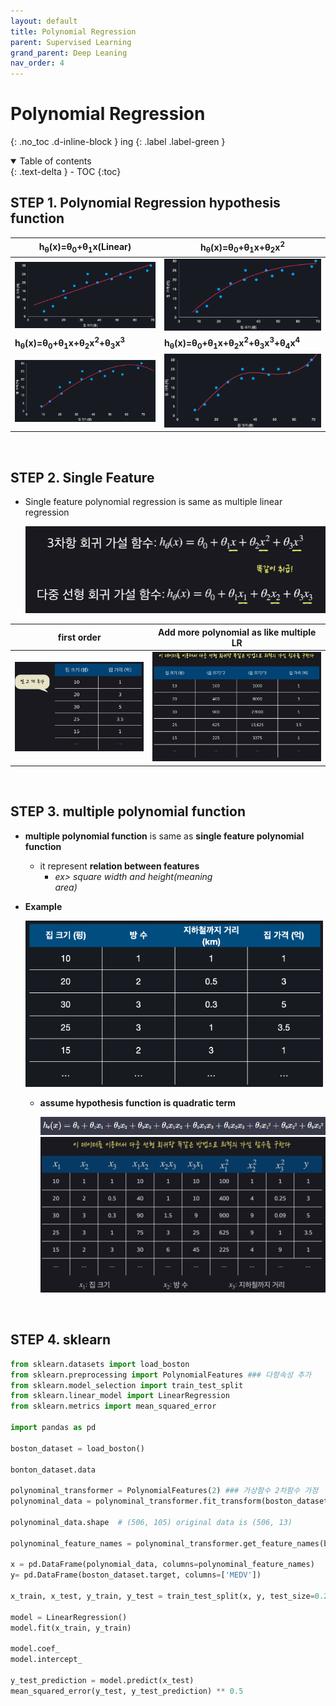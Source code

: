 ```yaml
---
layout: default
title: Polynomial Regression
parent: Supervised Learning
grand_parent: Deep Leaning
nav_order: 4
---
```


# Polynomial Regression
{: .no_toc .d-inline-block }
ing
{: .label .label-green }
<details open markdown="block">
  <summary>
    Table of contents
  </summary>
  {: .text-delta }
- TOC
{:toc}
</details>

<!------------------------------------ STEP ------------------------------------>
## STEP 1. Polynomial Regression hypothesis function

| h<sub>θ</sub>(x)=θ<sub>0</sub>+θ<sub>1</sub>x(Linear)        | h<sub>θ</sub>(x)=θ<sub>0</sub>+θ<sub>1</sub>x+θ<sub>2</sub>x<sup>2</sup> |
| ------------------------------------------------------------ | ------------------------------------------------------------ |
| <img src="./../../../images/menu6-sub2-sub4-polynomial-regression/image-20230416232310726.png" alt="image-20230416232310726" style="zoom:50%;" /> | <img src="./../../../images/menu6-sub2-sub4-polynomial-regression/image-20230416232323677.png" alt="image-20230416232323677" style="zoom:50%;" /> |
| **h<sub>θ</sub>(x)=θ<sub>0</sub>+θ<sub>1</sub>x+θ<sub>2</sub>x<sup>2</sup>+θ<sub>3</sub>x<sup>3</sup>** | **h<sub>θ</sub>(x)=θ<sub>0</sub>+θ<sub>1</sub>x+θ<sub>2</sub>x<sup>2</sup>+θ<sub>3</sub>x<sup>3</sup>+θ<sub>4</sub>x<sup>4</sup>** |
| <img src="./../../../images/menu6-sub2-sub4-polynomial-regression/image-20230416232339839.png" alt="image-20230416232339839" style="zoom:50%;" /> | <img src="./../../../images/menu6-sub2-sub4-polynomial-regression/image-20230416232351564.png" alt="image-20230416232351564" style="zoom:50%;" /> |

<br>

<!------------------------------------ STEP ------------------------------------>
## STEP 2. Single Feature

* Single feature polynomial regression is same as multiple linear regression
	
	<img src="./../../../images/menu6-sub2-sub4-polynomial-regression/image-20230416232510005.png" alt="image-20230416232510005" style="zoom: 50%;" />

|first order|Add more polynomial as like multiple LR|
|---|---|
|<img src="./../../../images/menu6-sub2-sub4-polynomial-regression/image-20230416232550496.png" alt="image-20230416232550496" style="zoom:50%;" />| <img src="./../../../images/menu6-sub2-sub4-polynomial-regression/image-20230416232612657.png" alt="image-20230416232612657" style="zoom:50%;" /> |

<br>

<!------------------------------------ STEP ------------------------------------>
## STEP 3. multiple polynomial function

* **multiple polynomial function** is same as **single feature polynomial function**
	* it represent **relation between features**
		* *ex> square width and height(meaning   
		area)*
	
* **Example**

	<img src="./../../../images/menu6-sub2-sub4-polynomial-regression/image-20230416232930854.png" alt="image-20230416232930854" style="zoom:80%;" />
	
	* **assume hypothesis function is quadratic term**
	
	  <img src="./../../../images/menu6-sub2-sub4-polynomial-regression/image-20230416232827069.png" alt="image-20230416232827069" style="zoom: 80%;" />
	  <img src="./../../../images/menu6-sub2-sub4-polynomial-regression/image-20230416232904678.png" alt="image-20230416232904678" style="zoom: 67%;" />

<br>

<!------------------------------------ STEP ------------------------------------>
## STEP 4. sklearn

```python
from sklearn.datasets import load_boston
from sklearn.preprocessing import PolynomialFeatures ### 다항속성 추가
from sklearn.model_selection import train_test_split
from sklearn.linear_model import LinearRegression
from sklearn.metrics import mean_squared_error

import pandas as pd

boston_dataset = load_boston()

bonton_dataset.data

polynominal_transformer = PolynomialFeatures(2) ### 가상함수 2차함수 가정
polynominal_data = polynominal_transformer.fit_transform(boston_dataset.data)

polynominal_data.shape	# (506, 105) original data is (506, 13) 

polynominal_feature_names = polynominal_transformer.get_feature_names(boston_dataset.feature_names)

x = pd.DataFrame(polynomial_data, columns=polynominal_feature_names)
y= pd.DataFrame(boston_dataset.target, columns=['MEDV'])

x_train, x_test, y_train, y_test = train_test_split(x, y, test_size=0.2, randome_state=5)

model = LinearRegression()
model.fit(x_train, y_train)

model.coef_
model.intercept_

y_test_prediction = model.predict(x_test)
mean_squared_error(y_test, y_test_prediction) ** 0.5
```